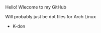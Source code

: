 Hello! Wlecome to my GitHub

Will probably just be dot files for Arch Linux

- K-don
<!---
jdmkdon/jdmkdon is a ✨ special ✨ repository because its `README.md` (this file) appears on your GitHub profile.
You can click the Preview link to take a look at your changes.
--->
